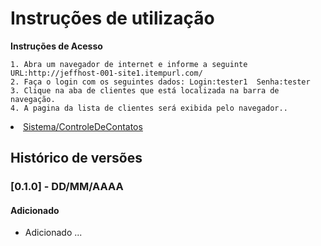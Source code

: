 # Instruções de utilização

**Instruções de Acesso** <br>

    1. Abra um navegador de internet e informe a seguinte URL:http://jeffhost-001-site1.itempurl.com/
    2. Faça o login com os seguintes dados: Login:tester1  Senha:tester 
    3. Clique na aba de clientes que está localizada na barra de navegação.
    4. A pagina da lista de clientes será exibida pelo navegador..
 <li><a href="Sistema/ControleDeContatos">Sistema/ControleDeContatos</a></li>

## Histórico de versões

### [0.1.0] - DD/MM/AAAA
#### Adicionado
- Adicionado ...
